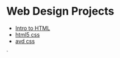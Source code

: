# Web Design Projects

<ul> 
    <li><a href="Intro_HTML/index.html" target="_blank">Intro to HTML</a></li>
    <li><a href="html5_css/index.html" target="_blank">html5 css</a></li>
    <li><a href="avd_css/index.html" target="_blank">avd css</a></li>

</ul>`